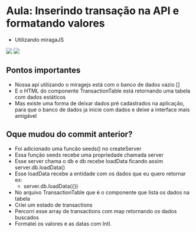 # Aula: Inserindo transação na API e formatando valores
* Utilizando miragaJS

![](https://imgur.com/tpaagcC.png)
![](https://imgur.com/wCzyS2O.png)

## Pontos importantes
* Nossa api utilizando o miragejs está com o banco de dados vazio []
* E o HTML do componente TransactionTable está retornando uma tabela com dados estáticos
* Mas existe uma forma de deixar dados pré cadastrados na aplicação, para que o banco de dados ja inicie com dados
e deixe a interface mais amigável

## Oque mudou do commit anterior?
* Foi adicionado uma funcão seeds() no createServer
* Essa função seeds recebe uma propriedade chamada server
* Esse server chama o db e db recebe loadData ficando assim server.db.loadData()
* Esse loadData recebe a entidade com os dados que eu quero retornar ex:
  - server.db.loadData({})
* No arquivo TransactionTable que é o componente que lista os dados na tabela
* Criei um estado de transactions
* Percorri esse array de transactions com map retornando os dados buscados
* Formatei os valores e as datas com Intl.
